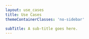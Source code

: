 ```yaml
---
layout: use_cases
title: Use Cases
themeContainerClasses: 'no-sidebar'

subTitle: A sub-title goes here.
---
```

